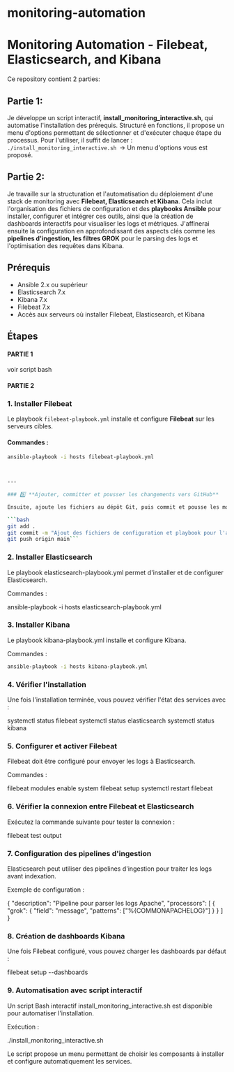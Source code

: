 # monitoring-automation

# Monitoring Automation - Filebeat, Elasticsearch, and Kibana

Ce repository contient 2 parties:
## Partie 1: 
Je développe un script interactif, **install_monitoring_interactive.sh**, qui automatise l'installation des prérequis. Structuré en fonctions, il propose un menu d'options permettant de sélectionner et d'exécuter chaque étape du processus. Pour l'utiliser, il suffit de lancer :
```./install_monitoring_interactive.sh ```-> Un menu d'options vous est proposé.
## Partie 2:
Je travaille sur la structuration et l'automatisation du déploiement d'une stack de monitoring avec **Filebeat, Elasticsearch et Kibana**. Cela inclut l'organisation des fichiers de configuration et des **playbooks Ansible** pour installer, configurer et intégrer ces outils, ainsi que la création de dashboards interactifs pour visualiser les logs et métriques. J'affinerai ensuite la configuration en approfondissant des aspects clés comme les **pipelines d'ingestion, les filtres GROK** pour le parsing des logs et l'optimisation des requêtes dans Kibana.

## Prérequis

- Ansible 2.x ou supérieur
- Elasticsearch 7.x
- Kibana 7.x
- Filebeat 7.x
- Accès aux serveurs où installer Filebeat, Elasticsearch, et Kibana

## Étapes
#### PARTIE 1

voir script bash


#### PARTIE 2
### 1. Installer Filebeat

Le playbook `filebeat-playbook.yml` installe et configure **Filebeat** sur les serveurs cibles.

#### Commandes :
```bash
ansible-playbook -i hosts filebeat-playbook.yml



---

### 5️⃣ **Ajouter, committer et pousser les changements vers GitHub**

Ensuite, ajoute les fichiers au dépôt Git, puis commit et pousse les modifications :

```bash
git add .
git commit -m "Ajout des fichiers de configuration et playbook pour l'automatisation du monitoring"
git push origin main```
```

### 2. Installer Elasticsearch

Le playbook elasticsearch-playbook.yml permet d'installer et de configurer Elasticsearch.

Commandes :

ansible-playbook -i hosts elasticsearch-playbook.yml

### 3. Installer Kibana

Le playbook kibana-playbook.yml installe et configure Kibana.

Commandes :

```bash
ansible-playbook -i hosts kibana-playbook.yml
```


### 4. Vérifier l'installation

Une fois l'installation terminée, vous pouvez vérifier l'état des services avec :

systemctl status filebeat
systemctl status elasticsearch
systemctl status kibana

### 5. Configurer et activer Filebeat

Filebeat doit être configuré pour envoyer les logs à Elasticsearch.

Commandes :

filebeat modules enable system
filebeat setup
systemctl restart filebeat

### 6. Vérifier la connexion entre Filebeat et Elasticsearch

Exécutez la commande suivante pour tester la connexion :

filebeat test output

### 7. Configuration des pipelines d'ingestion

Elasticsearch peut utiliser des pipelines d'ingestion pour traiter les logs avant indexation.

Exemple de configuration :

{
  "description": "Pipeline pour parser les logs Apache",
  "processors": [
    {
      "grok": {
        "field": "message",
        "patterns": ["%{COMMONAPACHELOG}"]
      }
    }
  ]
}

### 8. Création de dashboards Kibana

Une fois Filebeat configuré, vous pouvez charger les dashboards par défaut :

filebeat setup --dashboards

### 9. Automatisation avec script interactif

Un script Bash interactif install_monitoring_interactive.sh est disponible pour automatiser l'installation.

Exécution :

./install_monitoring_interactive.sh

Le script propose un menu permettant de choisir les composants à installer et configure automatiquement les services.





